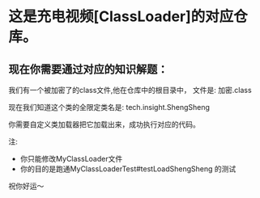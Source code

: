 #  这是充电视频[ClassLoader]的对应仓库。

## 现在你需要通过对应的知识解题：

我们有一个被加密了的class文件,他在仓库中的根目录中，
文件是: 加密.class


现在我们知道这个类的全限定类名是:  tech.insight.ShengSheng

你需要自定义类加载器把它加载出来，成功执行对应的代码。


注:
- 你只能修改MyClassLoader文件
- 你的目的是跑通MyClassLoaderTest#testLoadShengSheng 的测试

祝你好运～

